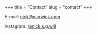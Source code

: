 +++
title = "Contact"
slug = "contact"
+++

E-mail: nick@nsgwick.com

Instagram: [@nick.s.g.will](https://www.instagram.com/nick.s.g.will/)
